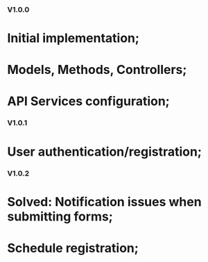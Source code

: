 ### V1.0.0
# Initial implementation;
# Models, Methods, Controllers;
# API Services configuration;

### V1.0.1
# User authentication/registration;

### V1.0.2
# Solved: Notification issues when submitting forms;
# Schedule registration;